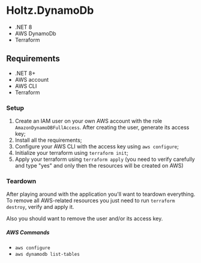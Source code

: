 # Holtz.DynamoDb

- .NET 8
- AWS DynamoDb
- Terraform

## Requirements

- .NET 8+
- AWS account
- AWS CLI
- Terraform

### Setup

1. Create an IAM user on your own AWS account with the role `AmazonDynamoDBFullAccess`. After creating the user, generate its access key;
2. Install all the requirements;
3. Configure your AWS CLI with the access key using `aws configure`;
4. Initialize your terraform using `terraform init`;
5. Apply your terraform using `terraform apply` (you need to verify carefully and type "yes" and only then the resources will be created on AWS)

### Teardown

After playing around with the application you'll want to teardown everything. To remove all AWS-related resources you just need to run `terraform destroy`, verify and apply it.

Also you should want to remove the user and/or its access key.

##### AWS Commands

- `aws configure`
- `aws dynamodb list-tables`
